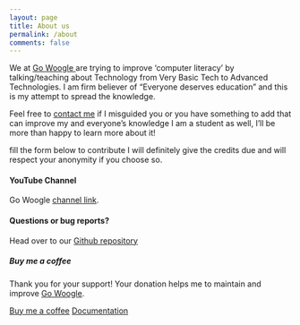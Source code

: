 ```yaml
---
layout: page
title: About us
permalink: /about
comments: false
---
```


<div class="row justify-content-between">
<div class="col-md-8 pr-5">

<p>We at <a href="https://gowoogle.com">Go Woogle </a> are trying to improve ‘computer literacy’ by talking/teaching about Technology from Very Basic Tech to Advanced Technologies. I am firm believer of “Everyone deserves education” and this is my attempt to spread the knowledge.

Feel free to <a href="mailto:me@gowoogle.com">contact me</a> if I misguided you or you have something to add that can improve my and everyone’s knowledge I am a student as well, I’ll be more than happy to learn more about it!

fill the form below to contribute I will definitely give the credits due and will respect your anonymity if you choose so.</p>
<!--
<p class="mb-5"><img class="shadow-lg" src="{{site.baseurl}}/assets/images/Go Woogle-jekyll-template.png" alt="jekyll template Go Woogle" /></p> -->
<h4>YouTube Channel</h4>

<p>Go Woogle <a href="https://gowoogle.com/">channel link</a>.</p>

<h4>Questions or bug reports?</h4>

<p>Head over to our <a href="https://github.com/ananta-tamboli/Go-Woogle">Github repository<i class="fab fa-github"></i></a></p>

</div>

<div class="col-md-4">

<div class="sticky-top sticky-top-80">
<h5>Buy me a coffee</h5>

<p>Thank you for your support! Your donation helps me to maintain and improve <a target="blank" href="https://gowoogle.com">Go Woogle</a>.</p>

<a target="_blank" href="https://gowoogle.com/donate" class="btn btn-danger">Buy me a coffee</a> <a target="_blank" href="https://gowoogle.com" class="btn btn-warning">Documentation</a>

</div>
</div>
</div>
